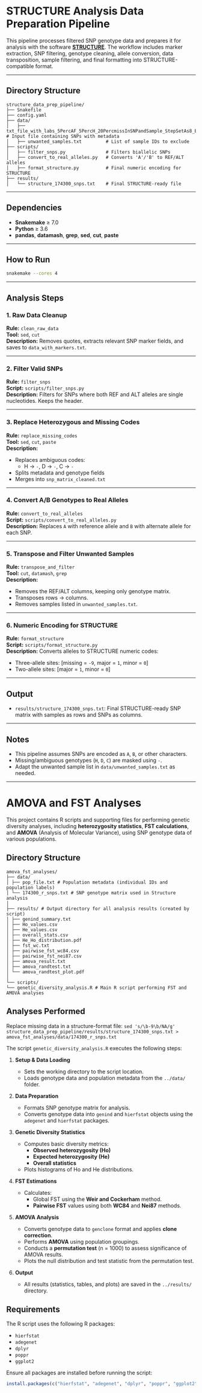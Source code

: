 # STRUCTURE Analysis Data Preparation Pipeline

This pipeline processes filtered SNP genotype data and prepares it for analysis with the software **[STRUCTURE](https://web.stanford.edu/group/pritchardlab/structure.html)**. The workflow includes marker extraction, SNP filtering, genotype cleaning, allele conversion, data transposition, sample filtering, and final formatting into STRUCTURE-compatible format.

---

## Directory Structure

```
structure_data_prep_pipeline/
├── Snakefile
├── config.yaml
├── data/
│   ├── txt_file_with_labs_5PercAF_5PercH_20PercmissInSNPandSample_StepSetAs8_E2ref.txt  # Input file containing SNPs with metadata
│   ├── unwanted_samples.txt         # List of sample IDs to exclude
├── scripts/
│   ├── filter_snps.py               # Filters biallelic SNPs
│   ├── convert_to_real_alleles.py   # Converts 'A'/'B' to REF/ALT alleles
│   ├── format_structure.py          # Final numeric encoding for STRUCTURE
├── results/
│   └── structure_174300_snps.txt    # Final STRUCTURE-ready file
```

---

## Dependencies

- **Snakemake** ≥ 7.0
- **Python** ≥ 3.6
- **pandas**, **datamash**, **grep**, **sed**, **cut**, **paste**

---

## How to Run

```bash
snakemake --cores 4
```

---

## Analysis Steps

### 1. **Raw Data Cleanup**

**Rule:** `clean_raw_data`  
**Tool:** `sed`, `cut`  
**Description:** Removes quotes, extracts relevant SNP marker fields, and saves to `data_with_markers.txt`.

---

### 2. **Filter Valid SNPs**

**Rule:** `filter_snps`  
**Script:** `scripts/filter_snps.py`  
**Description:** Filters for SNPs where both REF and ALT alleles are single nucleotides. Keeps the header.

---

### 3. **Replace Heterozygous and Missing Codes**

**Rule:** `replace_missing_codes`  
**Tool:** `sed`, `cut`, `paste`  
**Description:**

- Replaces ambiguous codes:
  - H → `-`, D → `-`, C → `-`
- Splits metadata and genotype fields
- Merges into `snp_matrix_cleaned.txt`

---

### 4. **Convert A/B Genotypes to Real Alleles**

**Rule:** `convert_to_real_alleles`  
**Script:** `scripts/convert_to_real_alleles.py`  
**Description:** Replaces `A` with reference allele and `B` with alternate allele for each SNP.

---

### 5. **Transpose and Filter Unwanted Samples**

**Rule:** `transpose_and_filter`  
**Tool:** `cut`, `datamash`, `grep`  
**Description:**

- Removes the REF/ALT columns, keeping only genotype matrix.
- Transposes rows → columns.
- Removes samples listed in `unwanted_samples.txt`.

---

### 6. **Numeric Encoding for STRUCTURE**

**Rule:** `format_structure`  
**Script:** `scripts/format_structure.py`  
**Description:** Converts alleles to STRUCTURE numeric codes:

- Three-allele sites: [missing = `-9`, major = `1`, minor = `0`]
- Two-allele sites: [major = `1`, minor = `0`]

---

## Output

- `results/structure_174300_snps.txt`: Final STRUCTURE-ready SNP matrix with samples as rows and SNPs as columns.

---

## Notes

- This pipeline assumes SNPs are encoded as `A`, `B`, or other characters.
- Missing/ambiguous genotypes (`H`, `D`, `C`) are masked using `-`.
- Adapt the unwanted sample list in `data/unwanted_samples.txt` as needed.

---

# AMOVA and FST Analyses

This project contains R scripts and supporting files for performing genetic diversity analyses, including **heterozygosity statistics**, **FST calculations**, and **AMOVA** (Analysis of Molecular Variance), using SNP genotype data of various populations.

## Directory Structure

```
amova_fst_analyses/
├── data/
│ ├── pop_file.txt # Population metadata (individual IDs and population labels)
│ └── 174300_r_snps.txt # SNP genotype matrix used in Structure analysis
│
├── results/ # Output directory for all analysis results (created by script)
│ ├── genind_summary.txt
│ ├── Ho_values.csv
│ ├── He_values.csv
│ ├── overall_stats.csv
│ ├── He_Ho_distribution.pdf
│ ├── fst_wc.txt
│ ├── pairwise_fst_wc84.csv
│ ├── pairwise_fst_nei87.csv
│ ├── amova_result.txt
│ ├── amova_randtest.txt
│ └── amova_randtest_plot.pdf
│
└── scripts/
└── genetic_diversity_analysis.R # Main R script performing FST and AMOVA analyses
```

## Analyses Performed

Replace missing data in a structure-format file:
`sed 's/\b-9\b/NA/g' structure_data_prep_pipeline/results/structure_174300_snps.txt > amova_fst_analyses/data/174300_r_snps.txt`

The script `genetic_diversity_analysis.R` executes the following steps:

1. **Setup & Data Loading**

   - Sets the working directory to the script location.
   - Loads genotype data and population metadata from the `../data/` folder.

2. **Data Preparation**

   - Formats SNP genotype matrix for analysis.
   - Converts genotype data into `genind` and `hierfstat` objects using the `adegenet` and `hierfstat` packages.

3. **Genetic Diversity Statistics**

   - Computes basic diversity metrics:
     - **Observed heterozygosity (Ho)**
     - **Expected heterozygosity (He)**
     - **Overall statistics**
   - Plots histograms of Ho and He distributions.

4. **FST Estimations**

   - Calculates:
     - Global FST using the **Weir and Cockerham** method.
     - **Pairwise FST** values using both **WC84** and **Nei87** methods.

5. **AMOVA Analysis**

   - Converts genotype data to `genclone` format and applies **clone correction**.
   - Performs **AMOVA** using population groupings.
   - Conducts a **permutation test** (n = 1000) to assess significance of AMOVA results.
   - Plots the null distribution and test statistic from the permutation test.

6. **Output**
   - All results (statistics, tables, and plots) are saved in the `../results/` directory.

## Requirements

The R script uses the following R packages:

- `hierfstat`
- `adegenet`
- `dplyr`
- `poppr`
- `ggplot2`

Ensure all packages are installed before running the script:

```r
install.packages(c("hierfstat", "adegenet", "dplyr", "poppr", "ggplot2"))
```
